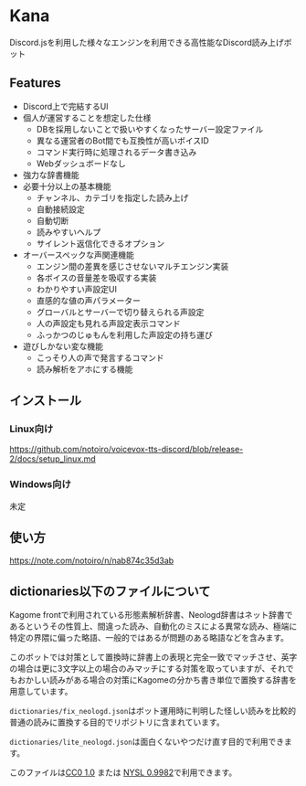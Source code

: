 # Kana

Discord.jsを利用した様々なエンジンを利用できる高性能なDiscord読み上げボット

## Features
- Discord上で完結するUI
- 個人が運営することを想定した仕様
  - DBを採用しないことで扱いやすくなったサーバー設定ファイル
  - 異なる運営者のBot間でも互換性が高いボイスID
  - コマンド実行時に処理されるデータ書き込み
  - Webダッシュボードなし
- 強力な辞書機能
- 必要十分以上の基本機能
  - チャンネル、カテゴリを指定した読み上げ
  - 自動接続設定
  - 自動切断
  - 読みやすいヘルプ
  - サイレント返信化できるオプション
- オーバースペックな声関連機能
  - エンジン間の差異を感じさせないマルチエンジン実装
  - 各ボイスの音量差を吸収する実装
  - わかりやすい声設定UI
  - 直感的な値の声パラメーター
  - グローバルとサーバーで切り替えられる声設定
  - 人の声設定も見れる声設定表示コマンド
  - ふっかつのじゅもんを利用した声設定の持ち運び
- 遊びしかない変な機能
  - こっそり人の声で発言するコマンド
  - 読み解析をアホにする機能

## インストール
### Linux向け
<!-- TODO: リンク先の更新 -->
https://github.com/notoiro/voicevox-tts-discord/blob/release-2/docs/setup_linux.md

### Windows向け
未定

## 使い方
https://note.com/notoiro/n/nab874c35d3ab

## dictionaries以下のファイルについて
Kagome frontで利用されている形態素解析辞書、Neologd辞書はネット辞書であるというその性質上、間違った読み、自動化のミスによる異常な読み、極端に特定の界隈に偏った略語、一般的ではあるが問題のある略語などを含みます。

このボットでは対策として置換時に辞書上の表現と完全一致でマッチさせ、英字の場合は更に3文字以上の場合のみマッチにする対策を取っていますが、それでもおかしい読みがある場合の対策にKagomeの分かち書き単位で置換する辞書を用意しています。

`dictionaries/fix_neologd.json`はボット運用時に判明した怪しい読みを比較的普通の読みに置換する目的でリポジトリに含まれています。

`dictionaries/lite_neologd.json`は面白くないやつだけ直す目的で利用できます。

このファイルは[CC0 1.0](https://creativecommons.org/publicdomain/zero/1.0/deed.ja ) または [NYSL 0.9982](https://www.kmonos.net/nysl/ )で利用できます。

<!--
そもそもKagome自体日本語形態素解析である関係上英語の分かち書きはかなり下手だし、Neologd辞書も更新されてない関係で2020年以降の単語は出てこないし、固有名詞の中で細分化されてない関係でプログラム側で絞れないし、英文だと人名で中途半端な場所で引っかかるし、記号とか意味不明な読みついてることあるし、その割にネットだと割と入力される類の単語は怪しかったりで、企業名とか製品名とか作品名が正しく読まれるぐらいのメリットしかない割にメモリ2GBぐらい食うプログラムを本当に必須として使うべきなのかとは思うけど。
-->


